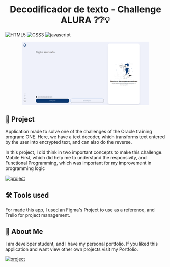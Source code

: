 [JAVASCRIPT__BADGE]: https://img.shields.io/badge/Javascript-000?style=for-the-badge&logo=javascript
[TYPESCRIPT__BADGE]: https://img.shields.io/badge/typescript-D4FAFF?style=for-the-badge&logo=typescript
[REACT__BADGE]: https://img.shields.io/badge/React-005CFE?style=for-the-badge&logo=react
[SCSS__BADGE]: https://img.shields.io/badge/scss-F7F7F7?style=for-the-badge&logo=sass
[SC__BADGE]: https://img.shields.io/badge/StyledComponents-fff?style=for-the-badge&logo=styledcomponents
[HTML__BADGE]: https://img.shields.io/badge/HTML-fff?style=for-the-badge&logo=html5&logoColor=30A3DC
[CSS__BADGE]: https://img.shields.io/badge/CSS3-fff?style=for-the-badge&logo=css3&logoColor=E94D5F
[PROJECT__BADGE]: https://img.shields.io/badge/📱Visit_this_project-000?style=for-the-badge&logo=project
[PROJECT__URL]: https://atmosview-bsg.vercel.app/
[PORTFOLIO__BADGE]: https://img.shields.io/badge/🖼PORTFOLIO-fff?style=for-the-badge&logo=project
[PORTFOLIO__URL]: https://devbrunogomes.vercel.app/

<h1 align="center" style="font-weight: bold;">Decodificador de texto - Challenge ALURA ❔❔💡</h1>


![HTML5][HTML__BADGE]
![CSS3][CSS__BADGE]
![javascript][JAVASCRIPT__BADGE]

<p align="center">
    <img src="./assets/preview.png" alt="Image Preview" width="400px">
</p>

<h2 id="started">🚀 Project</h2>

Application made to solve one of the challenges of the Oracle training program: ONE. Here, we have a text decoder, which transforms text entered by the user into encrypted text, and can also do the reverse.

In this project, I did think in two important concepts to make this challenge. Mobile First, which did help me to understand the responsivity, and Functional Programming, which was important for my improvement in programming logic

[![project][PROJECT__BADGE]][PROJECT__URL]

<h2 id="started">🛠 Tools used</h2>

For made this app, I used an Figma's Project to use as a reference, and Trello for project management. 


<h2 id="colab">🤝 About Me</h2>

I am developer student, and I have my personal portfolio. If you liked this application and want view other own projects visit my Portfolio.

[![project][PORTFOLIO__BADGE]][PORTFOLIO__URL]

